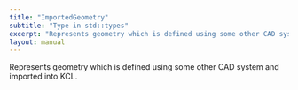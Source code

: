 ```yaml
---
title: "ImportedGeometry"
subtitle: "Type in std::types"
excerpt: "Represents geometry which is defined using some other CAD system and imported into KCL."
layout: manual
---
```


Represents geometry which is defined using some other CAD system and imported into KCL.





